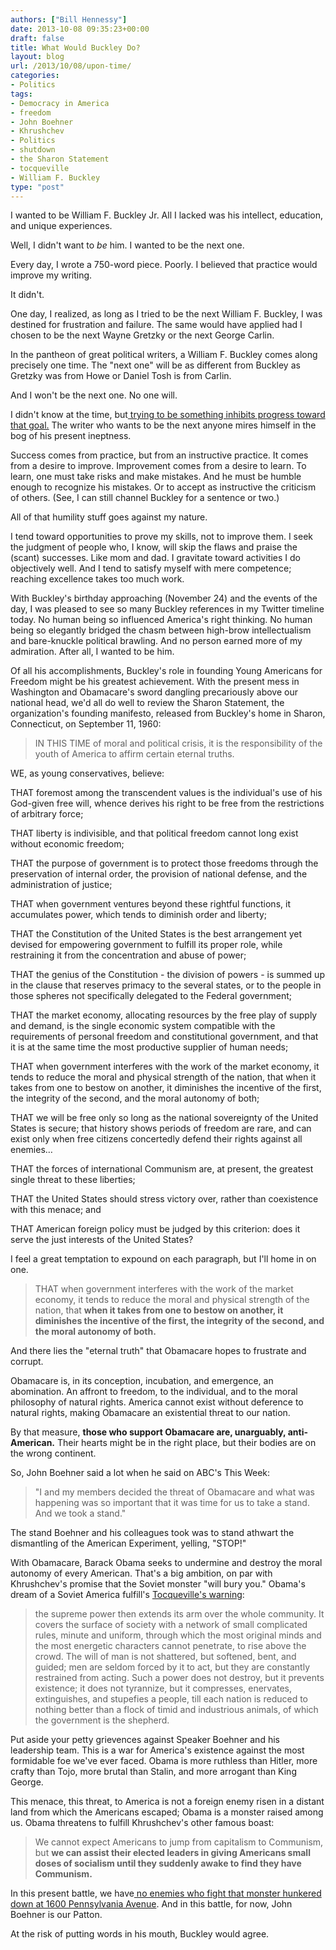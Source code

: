```yaml
---
authors: ["Bill Hennessy"]
date: 2013-10-08 09:35:23+00:00
draft: false
title: What Would Buckley Do?
layout: blog
url: /2013/10/08/upon-time/
categories:
- Politics
tags:
- Democracy in America
- freedom
- John Boehner
- Khrushchev
- Politics
- shutdown
- the Sharon Statement
- tocqueville
- William F. Buckley
type: "post"
---
```


I wanted to be William F. Buckley Jr. All I lacked was his intellect, education, and unique experiences.

Well, I didn't want to _be_ him. I wanted to be the next one.

Every day, I wrote a 750-word piece. Poorly. I believed that practice would improve my writing.

It didn't.

One day, I realized, as long as I tried to be the next William F. Buckley, I was destined for frustration and failure. The same would have applied had I chosen to be the next Wayne Gretzky or the next George Carlin.

In the pantheon of great political writers, a William F. Buckley comes along precisely one time. The "next one" will be as different from Buckley as Gretzky was from Howe or Daniel Tosh is from Carlin.

And I won't be the next one. No one will.

I didn't know at the time, but[ trying to be something inhibits progress toward that goal.](https://hennessysview.com/2013/02/28/ambition-comes-in-good-and-bad-flavors/) The writer who wants to be the next anyone mires himself in the bog of his present ineptness.

Success comes from practice, but from an instructive practice. It comes from a desire to improve. Improvement comes from a desire to learn. To learn, one must take risks and make mistakes. And he must be humble enough to recognize his mistakes. Or to accept as instructive the criticism of others. (See, I can still channel Buckley for a sentence or two.)

All of that humility stuff goes against my nature.

I tend toward opportunities to prove my skills, not to improve them. I seek the judgment of people who, I know, will skip the flaws and praise the (scant) successes. Like mom and dad. I gravitate toward activities I do objectively well. And I tend to satisfy myself with mere competence; reaching excellence takes too much work.

With Buckley's birthday approaching (November 24) and the events of the day, I was pleased to see so many Buckley references in my Twitter timeline today. No human being so influenced America's right thinking. No human being so elegantly bridged the chasm between high-brow intellectualism and bare-knuckle political brawling. And no person earned more of my admiration. After all, I wanted to be him.

Of all his accomplishments, Buckley's role in founding Young Americans for Freedom might be his greatest achievement. With the present mess in Washington and Obamacare's sword dangling precariously above our national head, we'd all do well to review the Sharon Statement, the organization's founding manifesto, released from Buckley's home in Sharon, Connecticut, on September 11, 1960:


> IN THIS TIME of moral and political crisis, it is the responsibility of the youth of America to affirm certain eternal truths.

WE, as young conservatives, believe:

THAT foremost among the transcendent values is the individual's use of his God-given free will, whence derives his right to be free from the restrictions of arbitrary force;

THAT liberty is indivisible, and that political freedom cannot long exist without economic freedom;

THAT the purpose of government is to protect those freedoms through the preservation of internal order, the provision of national defense, and the administration of justice;

THAT when government ventures beyond these rightful functions, it accumulates power, which tends to diminish order and liberty;

THAT the Constitution of the United States is the best arrangement yet devised for empowering government to fulfill its proper role, while restraining it from the concentration and abuse of power;

THAT the genius of the Constitution - the division of powers - is summed up in the clause that reserves primacy to the several states, or to the people in those spheres not specifically delegated to the Federal government;

THAT the market economy, allocating resources by the free play of supply and demand, is the single economic system compatible with the requirements of personal freedom and constitutional government, and that it is at the same time the most productive supplier of human needs;

THAT when government interferes with the work of the market economy, it tends to reduce the moral and physical strength of the nation, that when it takes from one to bestow on another, it diminishes the incentive of the first, the integrity of the second, and the moral autonomy of both;

THAT we will be free only so long as the national sovereignty of the United States is secure; that history shows periods of freedom are rare, and can exist only when free citizens concertedly defend their rights against all enemies…

THAT the forces of international Communism are, at present, the greatest single threat to these liberties;

THAT the United States should stress victory over, rather than coexistence with this menace; and

THAT American foreign policy must be judged by this criterion: does it serve the just interests of the United States?


I feel a great temptation to expound on each paragraph, but I'll home in on one.


> THAT when government interferes with the work of the market economy, it tends to reduce the moral and physical strength of the nation, that **when it takes from one to bestow on another, it diminishes the incentive of the first, the integrity of the second, and the moral autonomy of both.**


And there lies the "eternal truth" that Obamacare hopes to frustrate and corrupt.

Obamacare is, in its conception, incubation, and emergence, an abomination. An affront to freedom, to the individual, and to the moral philosophy of natural rights. America cannot exist without deference to natural rights, making Obamacare an existential threat to our nation.

By that measure, **those who support Obamacare are, unarguably, anti-American.** Their hearts might be in the right place, but their bodies are on the wrong continent.

So, John Boehner said a lot when he said on ABC's This Week:


> "I and my members decided the threat of Obamacare and what was happening was so important that it was time for us to take a stand. And we took a stand."


The stand Boehner and his colleagues took was to stand athwart the dismantling of the American Experiment, yelling, "STOP!"

With Obamacare, Barack Obama seeks to undermine and destroy the moral autonomy of every American. That's a big ambition, on par with Khrushchev's promise that the Soviet monster "will bury you." Obama's dream of a Soviet America fulfill's [Tocqueville's warning](https://xroads.virginia.edu/~HYPER/DETOC/ch4_06.htm):


> the supreme power then extends its arm over the whole community. It covers the surface of society with a network of small complicated rules, minute and uniform, through which the most original minds and the most energetic characters cannot penetrate, to rise above the crowd. The will of man is not shattered, but softened, bent, and guided; men are seldom forced by it to act, but they are constantly restrained from acting. Such a power does not destroy, but it prevents existence; it does not tyrannize, but it compresses, enervates, extinguishes, and stupefies a people, till each nation is reduced to nothing better than a flock of timid and industrious animals, of which the government is the shepherd.


Put aside your petty grievences against Speaker Boehner and his leadership team. This is a war for America's existence against the most formidable foe we've ever faced. Obama is more ruthless than Hitler, more crafty than Tojo, more brutal than Stalin, and more arrogant than King George.

This menace, this threat, to America is not a foreign enemy risen in a distant land from which the Americans escaped; Obama is a monster raised among us. Obama threatens to fulfill Khrushchev's other famous boast:


> We cannot expect Americans to jump from capitalism to Communism, but **we can assist their elected leaders in giving Americans small doses of socialism until they suddenly awake to find they have Communism.**


In this present battle, we have[ no enemies who fight that monster hunkered down at 1600 Pennsylvania Avenue](https://hennessysview.com/2013/10/07/know-fight/). And in this battle, for now, John Boehner is our Patton.

At the risk of putting words in his mouth, Buckley would agree.
